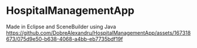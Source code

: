 # HospitalManagementApp
Made in Eclipse and SceneBuilder using Java
https://github.com/DobreAlexandru/HospitalManagementApp/assets/167318673/075d9e50-b638-4068-a4bb-eb7735bdf19f
